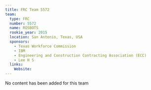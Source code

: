 ```yaml
---
title: FRC Team 5572
team:
  type: FRC
  number: 5572
  name: ROSBOTS
  rookie_year: 2015
  location: San Antonio, Texas, USA
  sponsors:
    - Texas Workforce Commission
    - IBM
    - Engineering and Construction Contracting Association (ECC)
    - Lee H S
  links:
    Website: 
---
```

No content has been added for this team
